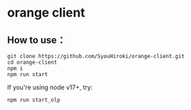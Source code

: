 # orange client
## How to use：
```
git clone https://github.com/SyouHiroki/orange-client.git
cd orange-client
npm i
npm run start
```
If you're using node v17+, try:
```
npm run start_olp
```
